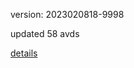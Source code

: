 version: 2023020818-9998

updated 58 avds

[details](https://github.com/0x74f917491bfa7ebfa379/ali_avd_db/blob/master/change_log/2023/02/08/18/9998.txt)